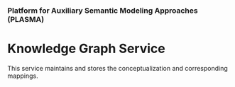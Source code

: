 ### Platform for Auxiliary Semantic Modeling Approaches (PLASMA)

# Knowledge Graph Service

This service maintains and stores the conceptualization and corresponding mappings. 